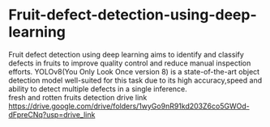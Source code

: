 # Fruit-defect-detection-using-deep-learning
Fruit defect detection using deep learning aims to identify and classify defects in fruits to improve quality control and reduce manual inspection efforts. YOLOv8(You Only Look Once version 8) is a state-of-the-art object detection model well-suited for this task due to its high accuracy,speed and ability to detect multiple defects in a single inference.  
fresh and rotten fruits detection drive link
https://drive.google.com/drive/folders/1wyGo9nR91kd203Z6co5GWOd-dFpreCNq?usp=drive_link
